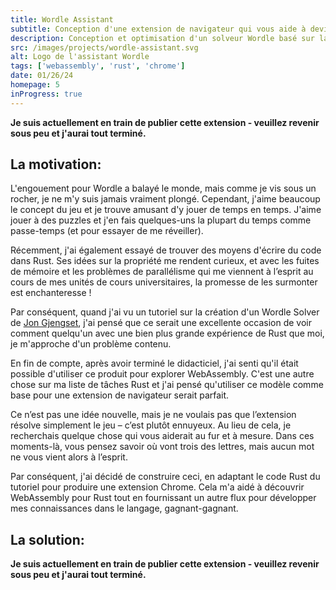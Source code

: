 ```yaml
---
title: Wordle Assistant
subtitle: Conception d'une extension de navigateur qui vous aide à deviner le meilleur mot suivant dans Wordle
description: Conception et optimisation d'un solveur Wordle basé sur la théorie de l'information en utilisant Rust. Ensuite, nous avons combiné les extensions de navigateur WebAssembly et Chrome pour permettre au solveur d'être utilisé de manière interactive pour aider dans le jeu Worlde existant.
src: /images/projects/wordle-assistant.svg
alt: Logo de l'assistant Wordle
tags: ['webassembly', 'rust', 'chrome']
date: 01/26/24
homepage: 5
inProgress: true
---
```


**Je suis actuellement en train de publier cette extension - veuillez revenir sous peu et j'aurai tout terminé.**

## La motivation:

L'engouement pour Wordle a balayé le monde, mais comme je vis sous un rocher, je ne m'y suis jamais vraiment plongé. Cependant, j'aime beaucoup le concept du jeu et je trouve amusant d'y jouer de temps en temps. J'aime jouer à des puzzles et j'en fais quelques-uns la plupart du temps comme passe-temps (et pour essayer de me réveiller).

Récemment, j'ai également essayé de trouver des moyens d'écrire du code dans Rust. Ses idées sur la propriété me rendent curieux, et avec les fuites de mémoire et les problèmes de parallélisme qui me viennent à l’esprit au cours de mes unités de cours universitaires, la promesse de les surmonter est enchanteresse !

Par conséquent, quand j'ai vu un tutoriel sur la création d'un Wordle Solver de [Jon Gjengset](https://www.youtube.com/c/JonGjengset), j'ai pensé que ce serait une excellente occasion de voir comment quelqu'un avec une bien plus grande expérience de Rust que moi, je m'approche d'un problème contenu.

En fin de compte, après avoir terminé le didacticiel, j'ai senti qu'il était possible d'utiliser ce produit pour explorer WebAssembly. C'est une autre chose sur ma liste de tâches Rust et j'ai pensé qu'utiliser ce modèle comme base pour une extension de navigateur serait parfait.

Ce n’est pas une idée nouvelle, mais je ne voulais pas que l’extension résolve simplement le jeu – c’est plutôt ennuyeux. Au lieu de cela, je recherchais quelque chose qui vous aiderait au fur et à mesure. Dans ces moments-là, vous pensez savoir où vont trois des lettres, mais aucun mot ne vous vient alors à l’esprit.

Par conséquent, j'ai décidé de construire ceci, en adaptant le code Rust du tutoriel pour produire une extension Chrome. Cela m'a aidé à découvrir WebAssembly pour Rust tout en fournissant un autre flux pour développer mes connaissances dans le langage, gagnant-gagnant.

## La solution:

**Je suis actuellement en train de publier cette extension - veuillez revenir sous peu et j'aurai tout terminé.**

